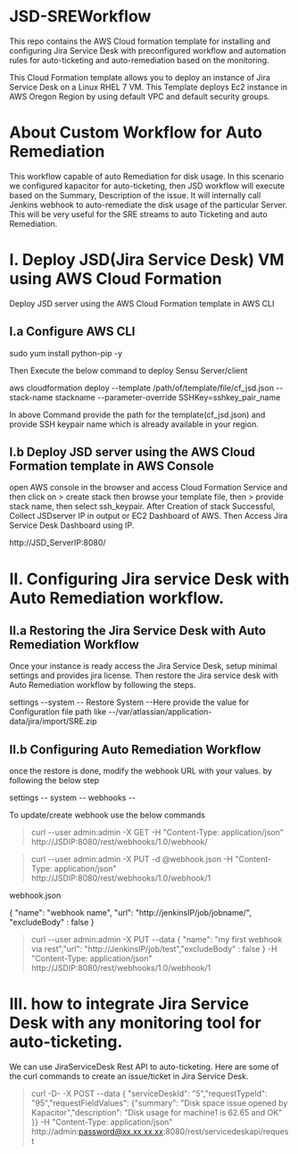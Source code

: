 # JSD-SREWorkflow
This repo contains the AWS Cloud formation template for installing and configuring Jira Service Desk with preconfigured workflow and automation rules for auto-ticketing and auto-remediation based on the monitoring.

This Cloud Formation template allows you to deploy an instance of Jira Service Desk on a Linux RHEL 7 VM. This Template deploys Ec2 instance in AWS Oregon Region by using default VPC and default security groups.

#  About Custom Workflow for Auto Remediation
This workflow capable of auto Remediation for disk usage. In this scenario we configured kapacitor for auto-ticketing, then JSD workflow will execute based on the Summary, Description of the issue. It will internally call Jenkins webhook to auto-remediate the disk usage of the particular Server. This will be very useful for the SRE streams to auto Ticketing and auto Remediation.

# I. Deploy JSD(Jira Service Desk) VM using AWS Cloud Formation
Deploy JSD server using the AWS Cloud Formation template in AWS CLI

##  I.a Configure AWS CLI
sudo yum install python-pip -y

Then Execute the below command to deploy Sensu Server/client

aws cloudformation deploy --template /path/of/template/file/cf_jsd.json --stack-name stackname --parameter-override SSHKey=sshkey_pair_name

In above Command provide the path for the template(cf_jsd.json) and provide SSH keypair name which is already available in your region.

##  I.b Deploy JSD server using the AWS Cloud Formation template in AWS Console
open AWS console in the browser and access Cloud Formation Service and then click on > create stack then browse your template file, then > provide stack name, then select ssh_keypair. After Creation of stack Successful, Collect JSDserver IP in output or EC2 Dashboard of AWS. Then Access Jira Service Desk Dashboard using IP.

http://JSD_ServerIP:8080/

# II. Configuring Jira service Desk with Auto Remediation workflow.
##  II.a Restoring the Jira Service Desk with Auto Remediation Workflow
Once your instance is ready access the Jira Service Desk, setup minimal settings and provides jira license. Then restore the Jira service desk with Auto Remediation workflow by following the steps.

settings --system -- Restore System --Here provide the value for Configuration file path like  --/var/atlassian/application-data/jira/import/SRE.zip

##  II.b Configuring Auto Remediation Workflow
once the restore is done, modify the webhook URL with your values. by following the below step

settings -- system -- webhooks --

To update/create webhook use the below commands

> curl --user admin:admin -X GET -H "Content-Type: application/json" http://JSDIP:8080/rest/webhooks/1.0/webhook/

> curl --user admin:admin -X PUT -d @webhook.json -H "Content-Type: application/json" http://JSDIP:8080/rest/webhooks/1.0/webhook/1

 webhook.json 
 >
 { 
    "name": "webhook name",
    "url": "http://jenkinsIP/job/jobname/",
    "excludeBody" : false 
     }
 
> curl --user admin:admin -X PUT --data { "name": "my first webhook via rest","url": "http://JenkinsIP/job/test","excludeBody" : false } -H "Content-Type: application/json" http://JSDIP:8080/rest/webhooks/1.0/webhook/1
 

# III. how to integrate Jira Service Desk with any monitoring tool for auto-ticketing.
We can use JiraServiceDesk Rest API to auto-ticketing. Here are some of the curl commands to create an issue/ticket in Jira Service Desk.

> curl -D- -X POST --data { "serviceDeskId": "5","requestTypeId": "95","requestFieldValues": {"summary": "Disk space issue opened by Kapacitor","description": "Disk usage for machine1 is 62.65 and OK" }} -H "Content-Type: application/json" http://admin:password@xx.xx.xx.xx:8080/rest/servicedeskapi/request


